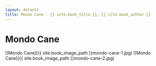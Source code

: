 ```yaml
---
layout: default
title: Mondo Cane - {{ site.book_title }}, {{ site.book_author }}
---
```


# Mondo Cane

![Mondo Cane]({{ site.book_image_path }}mondo-cane-1.jpg)
![Mondo Cane]({{ site.book_image_path }}mondo-cane-2.jpg)
